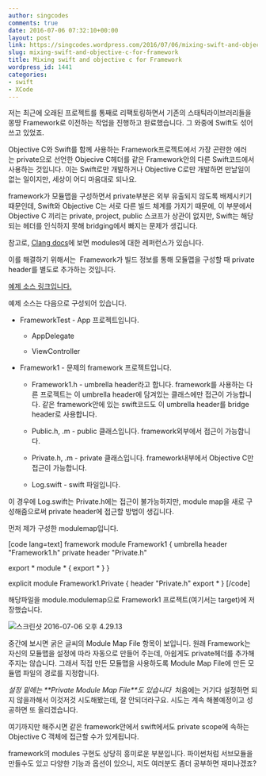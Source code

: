 ```yaml
---
author: singcodes
comments: true
date: 2016-07-06 07:32:10+00:00
layout: post
link: https://singcodes.wordpress.com/2016/07/06/mixing-swift-and-objective-c-for-framework/
slug: mixing-swift-and-objective-c-for-framework
title: Mixing swift and objective c for Framework
wordpress_id: 1441
categories:
- swift
- XCode
---
```


저는 최근에 오래된 프로젝트를 통째로 리팩토링하면서 기존의 스태틱라이브러리들을 몽땅 Framework로 이전하는 작업을 진행하고 완료했습니다. 그 와중에 Swift도 섞어 쓰고 있었죠.

Objective C와 Swift를 함께 사용하는 Framework프로젝트에서 가장 곤란한 에러는 private으로 선언한 Objecive C헤더를 같은 Framework안의 다른 Swift코드에서 사용하는 것입니다. 이는 Swift로만 개발하거나 Objective C로만 개발하면 만날일이 없는 일이지만, 세상이 어디 마음대로 되나요.

framework가 모듈맵을 구성하면서 private부분은 외부 유출되지 않도록 배제시키기 때문인데, Swift와 Objective C는 서로 다른 빌드 체계를 가지기 때문에, 이 부분에서 Objective C 끼리는 private, project, public 스코프가 상관이 없지만, Swift는 해당되는 헤더를 인식하지 못해 bridging에서 빠지는 문제가 생깁니다.

참고로, [Clang docs](http://clang.llvm.org/docs/Modules.html)에 보면 modules에 대한 레퍼런스가 있습니다.

이를 해결하기 위해서는  Framework가 빌드 정보를 통해 모듈맵을 구성할 때 private header를 별도로 추가하는 것입니다.

[예제 소스 링크입니다.](https://github.com/singcodes/Framework-for-swift-and-ObjC)

예제 소스는 다음으로 구성되어 있습니다.




    
  * FrameworkTest - App 프로젝트입니다.

    
    * AppDelegate

    
    * ViewController




    
  * Framework1 - 문제의 framework 프로젝트입니다.

    
    * Framework1.h - umbrella header라고 합니다. framework를 사용하는 다른 프로젝트는 이 umbrella header에 담겨있는 클래스에만 접근이 가능합니다. 같은 framework안에 있는 swift코드도 이 umbrella header를 bridge header로 사용합니다.

    
    * Public.h, .m - public 클래스입니다. framework외부에서 접근이 가능합니다.

    
    * Private.h, .m - private 클래스입니다. framework내부에서 Objective C만 접근이 가능합니다.

    
    * Log.swift - swift 파일입니다.






이 경우에 Log.swift는 Private.h에는 접근이 불가능하지만, module map을 새로 구성해줌으로써 private header에 접근할 방법이 생깁니다.

먼저 제가 구성한 modulemap입니다.

[code lang=text]
framework module Framework1 {
umbrella header "Framework1.h"
private header "Private.h"

export *
module * { export * }
}

explicit module Framework1.Private {
header "Private.h"
export *
}
[/code]

해당파일을 module.modulemap으로 Framework1 프로젝트(여기서는 target)에 저장했습니다.

![스크린샷 2016-07-06 오후 4.29.13](https://singcodes.files.wordpress.com/2016/07/ec8aa4ed81aceba6b0ec83b7-2016-07-06-ec98a4ed9b84-4-29-13.png)

중간에 보시면 굵은 글씨의 Module Map File 항목이 보입니다. 원래 Framework는 자신의 모듈맵을 설정에 따라 자동으로 만들어 주는데, 아쉽게도 private헤더를 추가해주지는 않습니다. 그래서 직접 만든 모듈맵을 사용하도록 Module Map File에 만든 모듈맵 파일의 경로를 지정합니다.

_설정 밑에는 **_Private Module Map File_**도 있습니다_  처음에는 거기다 설정하면 되지 않을까해서 이것저것 시도해봤는데, 잘 안되더라구요. 시도는 계속 해볼예정이고 성공하면 또 올리겠습니다.

여기까지만 해주시면 같은 framework안에서 swift에서도 private scope에 속하는 Objective C 객체에 접근할 수가 있게됩니다.

framework의 modules 구현도 상당히 흥미로운 부분입니다. 파이썬처럼 서브모듈을 만들수도 있고 다양한 기능과 옵션이 있으니, 저도 여러분도 좀더 공부하면 재미나겠죠?
